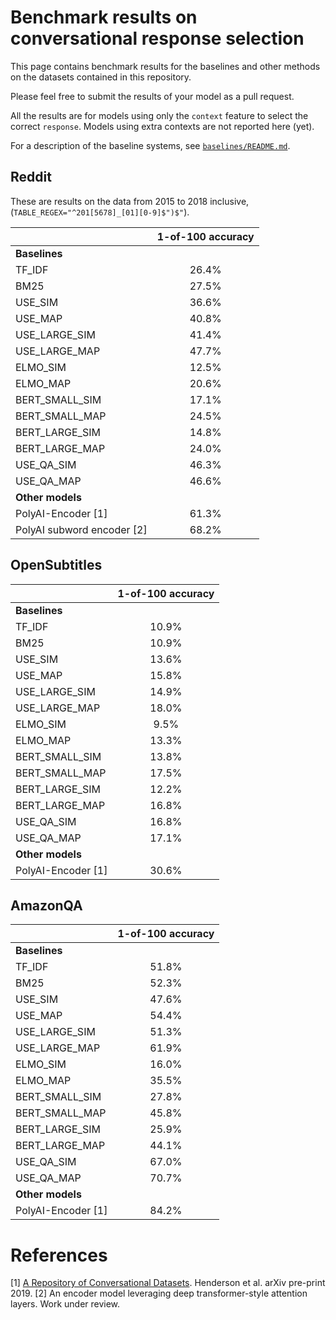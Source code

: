 # Benchmark results on conversational response selection

This page contains benchmark results for the baselines and other methods on the datasets contained in this repository.

Please feel free to submit the results of your model as a pull request.

All the results are for models using only the `context` feature to select the correct `response`. Models using extra contexts are not reported here (yet).

For a description of the baseline systems, see [`baselines/README.md`](baselines/README.md).

## Reddit

These are results on the data from 2015 to 2018 inclusive,  (`TABLE_REGEX="^201[5678]_[01][0-9]$")$"`).


|         	       | 1-of-100 accuracy 	|
| :---             | :---:	            |
| **Baselines**    |                    |         	
| TF_IDF           | 26.4%             	|
| BM25        	   | 27.5%             	|
| USE_SIM        	 | 36.6%             	|
| USE_MAP        	 | 40.8%             	|
| USE_LARGE_SIM    | 41.4%             	|
| USE_LARGE_MAP    | 47.7%             	|
| ELMO_SIM         | 12.5%             	|
| ELMO_MAP         | 20.6%             	|
| BERT_SMALL_SIM   | 17.1%             	|
| BERT_SMALL_MAP   | 24.5%              |
| BERT_LARGE_SIM   | 14.8%         	    |
| BERT_LARGE_MAP   | 24.0%         	    |
| USE_QA_SIM       | 46.3%              |
| USE_QA_MAP       | 46.6%              |
| **Other models** |                    |
| PolyAI-Encoder [1]	  | 61.3%         |
| PolyAI subword encoder [2] | 68.2%    |


## OpenSubtitles

|         	       | 1-of-100 accuracy 	|
| :---             | :---:	            |
| **Baselines**    |                    |         	
| TF_IDF           | 10.9%             	|
| BM25        	   | 10.9%             	|
| USE_SIM        	 | 13.6%             	|
| USE_MAP        	 | 15.8%             	|
| USE_LARGE_SIM    | 14.9%             	|
| USE_LARGE_MAP    | 18.0%             	|
| ELMO_SIM         | 9.5%             	|
| ELMO_MAP         | 13.3%             	|
| BERT_SMALL_SIM   | 13.8%             	|
| BERT_SMALL_MAP   | 17.5%             	|
| BERT_LARGE_SIM   | 12.2%             	|
| BERT_LARGE_MAP   | 16.8%           	  |
| USE_QA_SIM       | 16.8%              |
| USE_QA_MAP       | 17.1%              |
| **Other models** |                    |
| PolyAI-Encoder [1]	  | 30.6%             	|


## AmazonQA

|         	       | 1-of-100 accuracy 	|
| :---             | :---:	            |
| **Baselines**    |                    |         	
| TF_IDF           | 51.8%             	|
| BM25        	   | 52.3%             	|
| USE_SIM        	 | 47.6%             	|
| USE_MAP        	 | 54.4%             	|
| USE_LARGE_SIM    | 51.3%             	|
| USE_LARGE_MAP    | 61.9%             	|
| ELMO_SIM         | 16.0%             	|
| ELMO_MAP         | 35.5%             	|
| BERT_SMALL_SIM   | 27.8%              |
| BERT_SMALL_MAP   | 45.8%             	|
| BERT_LARGE_SIM   | 25.9%             	|
| BERT_LARGE_MAP   | 44.1%           	  |
| USE_QA_SIM       | 67.0%              |
| USE_QA_MAP       | 70.7%              |
| **Other models** |                    |
| PolyAI-Encoder [1]	  | 84.2%             	|


# References

[1] [A Repository of Conversational Datasets](https://arxiv.org/abs/1904.06472). Henderson et al. arXiv pre-print 2019.
[2] An encoder model leveraging deep transformer-style attention layers. Work under review.
